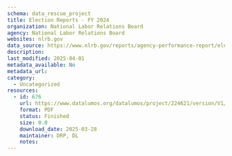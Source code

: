 ```yaml
---
schema: data_rescue_project 
title: Election Reports - FY 2024
organization: National Labor Relations Board
agency: National Labor Relations Board
websites: nlrb.gov
data_source: https://www.nlrb.gov/reports/agency-performance-report/election-reports/election-reports-fy-2024
description: 
last_modified: 2025-04-01
metadata_available: No
metadata_url: 
category:
  - Uncategorized
resources:
  - id: 676
    url: https://www.datalumos.org/datalumos/project/224621/version/V1/view
    format: PDF
    status: Finished
    size: 0.0
    download_date: 2025-03-28
    maintainer: DRP, DL
    notes: 
---
```

